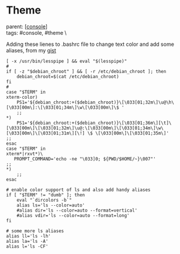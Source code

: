 # Theme
parent: [[console]]\
tags: #console, #theme \

Adding these lienes to .bashrc file to change text color and add some aliases, from my [gist](https://gist.github.com/bubbobne/05b12303b71441c25d41a2a3310d63c7)


```console
[ -x /usr/bin/lesspipe ] && eval "$(lesspipe)"
#
if [ -z "$debian_chroot" ] && [ -r /etc/debian_chroot ]; then
    debian_chroot=$(cat /etc/debian_chroot)
fi
# 
case "$TERM" in
xterm-color)
    PS1='${debian_chroot:+($debian_chroot)}\[\033[01;32m\]\u@\h\[\033[00m\]:\[\033[01;34m\]\w\[\033[00m\]\$ '
    ;;
*)
    PS1='${debian_chroot:+($debian_chroot)}\[\033[01;36m\][\t]\[\033[00m\]\[\033[01;32m\]\u@:\[\033[00m\]\[\033[01;34m\]\w\[\033[00m\]\[\033[01;31m\][\!] \$ \[\033[00m\]\[\033[01;35m\]'
;;
esac
case "$TERM" in
xterm*|rxvt*)\
   PROMPT_COMMAND='echo -ne "\033]0; ${PWD/$HOME/~}\007"' 
;;
*)
    ;;
esac

# enable color support of ls and also add handy aliases
if [ "$TERM" != "dumb" ]; then
    eval "`dircolors -b`"
    alias ls='ls --color=auto'
    #alias dir='ls --color=auto --format=vertical'
    #alias vdir='ls --color=auto --format=long'
fi

# some more ls aliases
alias ll='ls -lh'
alias la='ls -A'
alias l='ls -CF'

```

[//begin]: # "Autogenerated link references for markdown compatibility"
[console]: console "Console"
[//end]: # "Autogenerated link references"